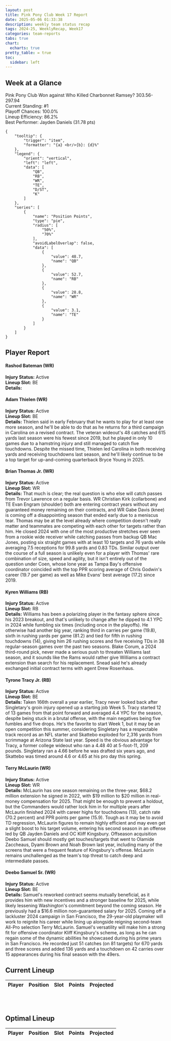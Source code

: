 ```yaml
---
layout: post
title: Pink Pony Club Week 17 Report
date: 2025-05-06 01:33:38
description: weekly team status recap
tags: 2024-25, WeeklyRecap, Week17
categories: team-reports
tabs: true
chart:
  echarts: true
pretty_table: = true
toc:
  sidebar: left
---
```


## Week at a Glance

Pink Pony Club Won against Who Killed Charbonnet Ramsey? 303.56-297.94<br>
Current Standing: #1<br>
Playoff Chances: 100.0%<br>
Lineup Efficiency: 86.2%<br>
Best Performer: Jayden Daniels (31.78 pts)<br>
```echarts
{
    "tooltip": {
        "trigger": "item",
        "formatter": "{a} <br/>{b}: {d}%"
    },
    "legend": {
        "orient": "vertical",
        "left": "left",
        "data": [
            "QB",
            "RB",
            "WR",
            "TE",
            "D/ST",
            "K"
        ]
    },
    "series": [
        {
            "name": "Position Points",
            "type": "pie",
            "radius": [
                "50%",
                "70%"
            ],
            "avoidLabelOverlap": false,
            "data": [
                {
                    "value": 48.7,
                    "name": "QB"
                },
                {
                    "value": 52.7,
                    "name": "RB"
                },
                {
                    "value": 28.8,
                    "name": "WR"
                },
                {
                    "value": 3.1,
                    "name": "TE"
                }
            ]
        }
    ]
}
```



## Player Report

#### Rashod Bateman (WR)
**Injury Status:** Active <br>
**Lineup Slot:** BE <br>
**Details:** 
#### Adam Thielen (WR)
**Injury Status:** Active <br>
**Lineup Slot:** BE <br>
**Details:** Thielen said in early February that he wants to play for at least one more season, and he'll be able to do that as he returns for a third campaign in Carolina on a revised contract. The veteran wideout's 48 catches and 615 yards last season were his fewest since 2019, but he played in only 10 games due to a hamstring injury and still managed to catch five touchdowns. Despite the missed time, Thielen led Carolina in both receiving yards and receiving touchdowns last season, and he'll likely continue to be a top target for up-and-coming quarterback Bryce Young in 2025.
#### Brian Thomas Jr. (WR)
**Injury Status:** Active <br>
**Lineup Slot:** WR <br>
**Details:** That much is clear; the real question is who else will catch passes from Trevor Lawrence on a regular basis. WR Christian Kirk (collarbone) and TE Evan Engram (shoulder) both are entering contract years without any guaranteed money remaining on their contracts, and WR Gabe Davis (knee) is coming off a disappointing season that ended early due to a meniscus tear. Thomas may be at the level already where competition doesn't really matter and teammates are competing with each other for targets rather than him. He closed 2024 with one of the most productive stretches ever seen from a rookie wide receiver while catching passes from backup QB Mac Jones, posting six straight games with at least 10 targets and 76 yards while averaging 7.5 receptions for 99.8 yards and 0.83 TDs. Similar output over the course of a full season is unlikely even for a player with Thomas' rare combination of size, speed and agility, but it isn't entirely out of the question under Coen, whose lone year as Tampa Bay's offensive coordinator coincided with the top PPR scoring average of Chris Godwin's career (19.7 per game) as well as Mike Evans' best average (17.2) since 2019.
#### Kyren Williams (RB)
**Injury Status:** Active <br>
**Lineup Slot:** RB <br>
**Details:** Williams has been a polarizing player in the fantasy sphere since his 2023 breakout, and that's unlikely to change after he dipped to 4.1 YPC in 2024 while fumbling six times (including once in the playoffs). He otherwise had another big year, ranking third in carries per game (19.8), sixth in rushing yards per game (81.2) and tied for fifth in rushing touchdowns (14), giving him 26 rushing scores and five receiving TDs in 38 regular-season games over the past two seasons. Blake Corum, a 2024 third-round pick, never made a serious push to threaten Williams last season, and it sounds like the Rams would rather give Williams a contract extension than search for his replacement. Snead said he's already exchanged initial contract terms with agent Drew Rosenhaus.
#### Tyrone Tracy Jr. (RB)
**Injury Status:** Active <br>
**Lineup Slot:** BE <br>
**Details:** Taken 166th overall a year earlier, Tracy never looked back after Singletary's groin injury opened up a starting job Week 5. Tracy started 12 of 13 games from that point forward and averaged 4.4 YPC for the season, despite being stuck in a brutal offense, with the main negatives being five fumbles and five drops. He's the favorite to start Week 1, but it may be an open competition this summer, considering Singletary has a respectable track record as an NFL starter and Skattebo exploded for 2,316 yards from scrimmage at Arizona State last year. Speed is the obvious advantage for Tracy, a former college wideout who ran a 4.48 40 at 5-foot-11, 209 pounds. Singletary ran a 4.66 before he was drafted six years ago, and Skattebo was timed around 4.6 or 4.65 at his pro day this spring.
#### Terry McLaurin (WR)
**Injury Status:** Active <br>
**Lineup Slot:** WR <br>
**Details:** McLaurin has one season remaining on the three-year, $68.2 million extension he signed in 2022, with $19 million to $20 million in real-money compensation for 2025. That might be enough to prevent a holdout, but the Commanders would rather lock him in for multiple years after McLaurin finished 2024 with career highs for touchdowns (13), catch rate (70.2 percent) and PPR points per game (15.9). Tough as it may be to avoid TD regression, McLaurin figures to remain highly efficient and may even get a slight boost to his target volume, entering his second season in an offense led by QB Jayden Daniels and OC Kliff Kingsbury. Offseason acquisition Deebo Samuel should mostly get touches/targets that went to Olamide Zaccheaus, Dyami Brown and Noah Brown last year, including many of the screens that were a frequent feature of Kingsbury's offense. McLaurin remains unchallenged as the team's top threat to catch deep and intermediate passes.
#### Deebo Samuel Sr. (WR)
**Injury Status:** Active <br>
**Lineup Slot:** BE <br>
**Details:** Samuel's reworked contract seems mutually beneficial, as it provides him with new incentives and a stronger baseline for 2025, while likely lessening Washington's commitment beyond the coming season. He previously had a $16.6 million non-guaranteed salary for 2025. Coming off a lackluster 2024 campaign in San Francisco, the 29-year-old playmaker will work to reignite his career while lining up alongside reigning second-team All-Pro selection Terry McLaurin. Samuel's versatility will make him a strong fit for offensive coordinator Kliff Kingsbury's scheme, as long as he can regain some of the dynamic abilities he showcased during his prime years in San Francisco. He recorded just 51 catches (on 81 targets) for 670 yards and three scores and added 136 yards and a touchdown on 42 carries over 15 appearances during his final season with the 49ers.

## Current Lineup

<table
data-click-to-select="true"
data-search="false"
data-toggle="table"
data-url="{{ "/assets/json/team_rosters/Week_17_2024_PONY_roster.json"}}">
<thead>
<tr>
<th data-field="player_name" data-halign="left" data-align="left" data-sortable="true">Player</th>
<th data-field="pos" data-halign="center" data-align="center" data-sortable="true">Position</th>
<th data-field="slot" data-halign="center" data-align="center" data-sortable="true">Slot</th>
<th data-field="points" data-halign="center" data-align="center" data-sortable="true">Points</th>
<th data-field="projected" data-halign="center" data-align="center" data-sortable="true">Projected</th>
</tr>
</thead>
</table>

<br><br>
## Optimal Lineup

<table
data-click-to-select="true"
data-search="false"
data-toggle="table"
data-url="{{ "/assets/json/team_rosters/Week_17_2024_PONY_optimal.json"}}">
<thead>
<tr>
<th data-field="player_name" data-halign="left" data-align="left" data-sortable="true">Player</th>
<th data-field="pos" data-halign="center" data-align="center" data-sortable="true">Position</th>
<th data-field="slot" data-halign="center" data-align="center" data-sortable="true">Slot</th>
<th data-field="points" data-halign="center" data-align="center" data-sortable="true">Points</th>
<th data-field="projected" data-halign="center" data-align="center" data-sortable="true">Projected</th>
</tr>
</thead>
</table>